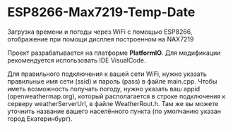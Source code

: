 # ESP8266-Max7219-Temp-Date
Загрузка времени и погоды через WiFi с помощью ESP8266, отображение при помощи дисплея построенном на NAX7219


Проект разрабатывается на платформе <b>PlatformIO</b>. Для модификации рекомендуется использовать IDE VisualCode.

Для правильного подключения к вашей сети WiFi, нужно указать правильные имя сети (ssid) и пароль (pass) в файле main.cpp. 
Чтобы иметь возможность получать погоду, нужно указать ваш appid (openweathermap.org), который располагается в строке подключения к серверу weatherServerUrl, в файле WeatherRout.h. Там же вы можете уточнить название вашего населённого пункта (по умолчанию указан город Екатеринбург).
